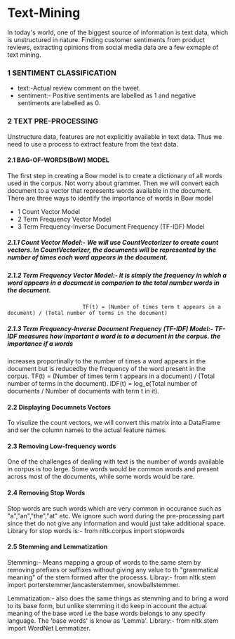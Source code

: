 # Text-Mining

In today's world, one of the biggest source of information is text data, which is unstructured in nature.
Finding customer sentiments from product reviews, extracting opinions from social media data are a few exmaple of text mining.

### 1 SENTIMENT CLASSIFICATION
* text:-Actual review comment on the tweet.
* sentiment:- Positive sentiments are labelled as 1 and negative sentiments are labelled as 0.

### 2 TEXT PRE-PROCESSING 
Unstructure data, features are not explicitly available in text data. Thus we need to use a process to extract feature from the text data.

#### 2.1 BAG-OF-WORDS(BoW) MODEL
The first step in creating a Bow model is to create a dictionary of all words used in the corpus. Not worry about grammer.
Then we will convert each document to a vector that represents words available in the document.
There are three ways to identify the importance of words in Bow model
* 1 Count Vector Model
* 2 Term Frequency Vector Model
* 3 Term Frequency-Inverse Document Frequency (TF-IDF) Model

##### 2.1.1 Count Vector Model:- We will use CountVectorizer to create count vectors. In CountVectorizer, the documents will be represented by the number of times each word appears in the document.

##### 2.1.2 Term Frequency Vector Model:- It is simply the frequency in which a word appears in a document in comparion to the total number words in the document.
                            TF(t) = (Number of times term t appears in a document) / (Total number of terms in the document)
                            
##### 2.1.3 Term Frequency-Inverse Document Frequency (TF-IDF) Model:- TF-IDF measures how important a word is to a document in the corpus. the importance if a words
increases proportinally to the number of times a word appears in the document but is reducedby the frequency of the word present in the corpus.
                            TF(t) = (Number of times term t appears in a document) / (Total number of terms in the document).
                            IDF(t) = log_e(Total number of documents / Number of documents with term t in it).

#### 2.2 Displaying Documnets Vectors
To visulize the count vectors, we will convert this matrix into a DataFrame and ser the column names to the actual feature names.

#### 2.3 Removing Low-frequency words
One of the challenges of dealing with text is the number of words available in corpus is too large. Some words would be common words and present across most of
the documents, while some words would be rare.

#### 2.4 Removing Stop Words
Stop words are such words which are very common in occurance such as "a","an","the","at" etc.
We ignore such word during the pre-processing part since thet do not give any information and would just take additional space.
Library for stop words is:- from nltk.corpus import stopwords

#### 2.5 Stemming and Lemmatization
Stemming:- Means mapping a group of words to the same stem by removing prefixes or suffixes without giving any value to th "grammatical meaning" of the stem formed after the processs.
Libray:- from nltk.stem import porterstemmer,lancasterstemmer, snowballstemmer.

Lemmatization:- also does the same things as stemming and to bring a word to its base form, but unlike stemming it do keep in account the actual meaning of the base word i.e the base words belongs to any specify language. The 'base words' is know as 'Lemma'.
Library:- from nltk.stem import WordNet Lemmatizer.


